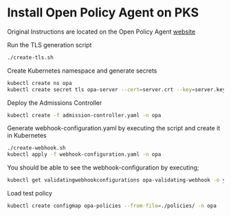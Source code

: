 # Install Open Policy Agent on PKS

Original Instructions are located on the Open Policy Agent [website](https://www.openpolicyagent.org/docs/kubernetes-admission-control.html)

Run the TLS generation script

```sh
./create-tls.sh
```

Create Kubernetes namespace and generate secrets

```sh
kubectl create ns opa
kubectl create secret tls opa-server --cert=server.crt --key=server.key -n opa
```

Deploy the Admissions Controller

```sh
kubectl create -f admission-controller.yaml -n opa
```

Generate webhook-configuration.yaml by executing the script and create it in Kubernetes

```sh
./create-webhook.sh
kubectl apply -f webhook-configuration.yaml -n opa
```

You should be able to see the webhook-configuration by executing;

```sh
kubectl get validatingwebhookconfigurations opa-validating-webhook -o yaml
```

Load test policy

```sh
kubectl create configmap opa-policies --from-file=./policies/ -n opa
```

